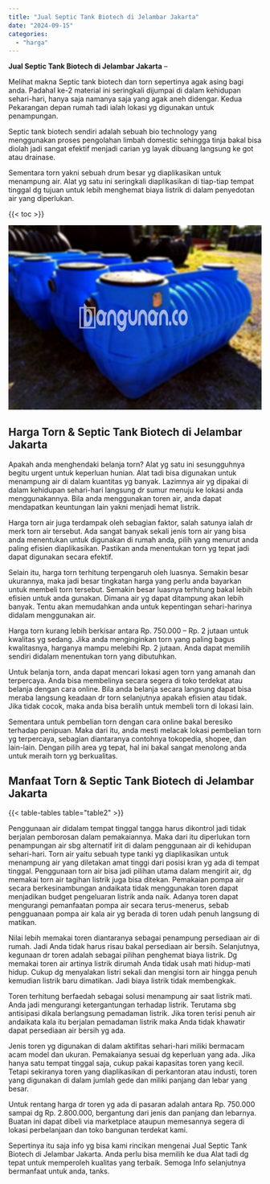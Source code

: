 ```yaml
---
title: "Jual Septic Tank Biotech di Jelambar Jakarta"
date: "2024-09-15"
categories: 
  - "harga"
---
```


**Jual Septic Tank Biotech di Jelambar Jakarta** –

Melihat makna Septic tank biotech dan torn sepertinya agak asing bagi anda. Padahal ke-2 material ini seringkali dijumpai di dalam kehidupan sehari-hari, hanya saja namanya saja yang agak aneh didengar. Kedua Pekarangan depan rumah tadi ialah lokasi yg digunakan untuk penampungan.

Septic tank biotech sendiri adalah sebuah bio technology yang menggunakan proses pengolahan limbah domestic sehingga tinja bakal bisa diolah jadi sangat efektif menjadi carian yg layak dibuang langsung ke got atau drainase.

Sementara torn yakni sebuah drum besar yg diaplikasikan untuk menampung air. Alat yg satu ini seringkali diaplikasikan di tiap-tiap tempat tinggal dg tujuan untuk lebih menghemat biaya listrik di dalam penyedotan air yang diperlukan.

{{< toc >}}

![Jual Septic Tank Biotech di Jelambar Jakarta](/images/jual-bio-septictank-13.png)

## Harga Torn & Septic Tank Biotech di Jelambar Jakarta

Apakah anda menghendaki belanja torn? Alat yg satu ini sesungguhnya begitu urgent untuk keperluan hunian. Alat tadi bisa digunakan untuk menampung air di dalam kuantitas yg banyak. Lazimnya air yg dipakai di dalam kehidupan sehari-hari langsung dr sumur menuju ke lokasi anda menggunakannya. Bila anda menggunakan toren air, anda dapat mendapatkan keuntungan lain yakni menjadi hemat listrik.

Harga torn air juga terdampak oleh sebagian faktor, salah satunya ialah dr merk torn air tersebut. Ada sangat banyak sekali jenis torn air yang bisa anda menentukan untuk digunakan di rumah anda, pilih yang menurut anda paling efisien diaplikasikan. Pastikan anda menentukan torn yg tepat jadi dapat digunakan secara efektif.

Selain itu, harga torn terhitung terpengaruh oleh luasnya. Semakin besar ukurannya, maka jadi besar tingkatan harga yang perlu anda bayarkan untuk membeli torn tersebut. Semakin besar luasnya terhitung bakal lebih efisien untuk anda gunakan. Dimana air yg dapat ditampung akan lebih banyak. Tentu akan memudahkan anda untuk kepentingan sehari-harinya didalam menggunakan air.

Harga torn kurang lebih berkisar antara Rp. 750.000 – Rp. 2 jutaan untuk kwalitas yg sedang. Jika anda menginginkan torn yang paling bagus kwalitasnya, harganya mampu melebihi Rp. 2 jutaan. Anda dapat memilih sendiri didalam menentukan torn yang dibutuhkan.

Untuk belanja torn, anda dapat mencari lokasi agen torn yang amanah dan terpercaya. Anda bisa membelinya secara segera di toko terdekat atau belanja dengan cara online. Bila anda belanja secara langsung dapat bisa meraba langsung keadaan dr torn selanjutnya apakah efisien atau tidak. Jika tidak cocok, maka anda bisa beralih untuk membeli torn di lokasi lain.

Sementara untuk pembelian torn dengan cara online bakal beresiko terhadap penipuan. Maka dari itu, anda mesti melacak lokasi pembelian torn yg terpercaya, sebagian diantaranya contohnya tokopedia, shopee, dan lain-lain. Dengan pilih area yg tepat, hal ini bakal sangat menolong anda untuk meraih torn yg berkualitas.

## Manfaat Torn & Septic Tank Biotech di Jelambar Jakarta

{{< table-tables table="table2" >}}

Penggunaan air didalam tempat tinggal tangga harus dikontrol jadi tidak berjalan pemborosan dalam pemakaiannya. Maka dari itu diperlukan torn penampungan air sbg alternatif irit di dalam penggunaan air di kehidupan sehari-hari. Torn air yaitu sebuah type tanki yg diaplikasikan untuk menampung air yang diletakan amat tinggi dari posisi kran yg ada di tempat tinggal. Penggunaan torn air bisa jadi pilihan utama dalam mengirit air, dg memakai torn air tagihan listrik juga bisa ditekan. Pemakaian pompa air secara berkesinambungan andaikata tidak menggunakan toren dapat menjadikan budget pengeluaran listrik anda naik. Adanya toren dapat mengurangi pemanfaatan pompa air secara terus-menerus, sebab pengguanaan pompa air kala air yg berada di toren udah penuh langsung di matikan.

Nilai lebih memakai toren diantaranya sebagai penampung persediaan air di rumah. Jadi Anda tidak harus risau bakal persediaan air bersih. Selanjutnya, kegunaan dr toren adalah sebagai pilihan penghemat biaya listrik. Dg memakai toren air artinya listrik dirumah Anda tidak usah mati hidup-mati hidup. Cukup dg menyalakan listri sekali dan mengisi torn air hingga penuh kemudian listrik baru dimatikan. Jadi biaya listrik tidak membengkak.

Toren terhitung berfaedah sebagai solusi menampung air saat listrik mati. Anda jadi mengurangi ketergantungan terhadap listrik. Terutama sbg antisipasi dikala berlangsung pemadaman listrik. Jika toren terisi penuh air andaikata kala itu berjalan pemadaman listrik maka Anda tidak khawatir dapat persediaan air bersih yg ada.

Jenis toren yg digunakan di dalam aktifitas sehari-hari miliki bermacam acam model dan ukuran. Pemakaianya sesuai dg keperluan yang ada. Jika hanya satu tempat tinggal saja, cukup pakai kapasitas toren yang kecil. Tetapi sekiranya toren yang diaplikasikan di perkantoran atau industi, toren yang digunakan di dalam jumlah gede dan miliki panjang dan lebar yang besar.

Untuk rentang harga dr toren yg ada di pasaran adalah antara Rp. 750.000 sampai dg Rp. 2.800.000, bergantung dari jenis dan panjang dan lebarnya. Buatan ini dapat dibeli via marketplace ataupun memesannya segera di lokasi perbelanjaan dan toko bangunan terdekat kami.

Sepertinya itu saja info yg bisa kami rincikan mengenai Jual Septic Tank Biotech di Jelambar Jakarta. Anda perlu bisa memilih ke dua Alat tadi dg tepat untuk memperoleh kualitas yang terbaik. Semoga Info selanjutnya bermanfaat untuk anda, tanks.
